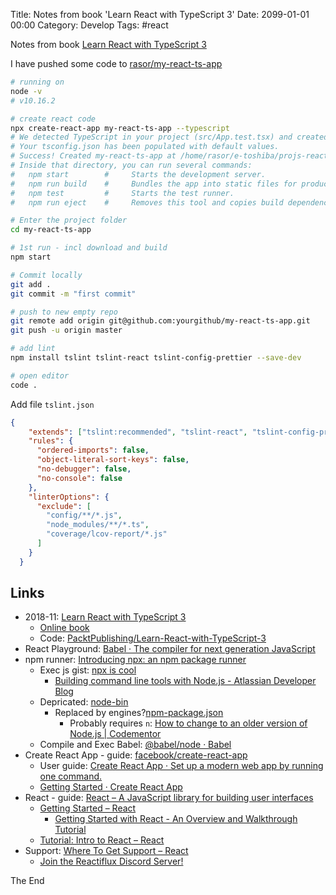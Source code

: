 Title: Notes from book 'Learn React with TypeScript 3'
Date: 2099-01-01 00:00
Category: Develop
Tags: #react

Notes from book [Learn React with TypeScript 3](https://www.packtpub.com/web-development/learn-react-typescript-3)  


I have pushed some code to [rasor/my-react-ts-app](https://github.com/rasor/my-react-ts-app)


```bash
# running on
node -v
# v10.16.2

# create react code
npx create-react-app my-react-ts-app --typescript
# We detected TypeScript in your project (src/App.test.tsx) and created a tsconfig.json file for you.
# Your tsconfig.json has been populated with default values.
# Success! Created my-react-ts-app at /home/rasor/e-toshiba/projs-react/my-react-ts-app
# Inside that directory, you can run several commands:
#   npm start        #     Starts the development server.
#   npm run build    #     Bundles the app into static files for production.
#   npm test         #     Starts the test runner.
#   npm run eject    #     Removes this tool and copies build dependencies, configuration files and scripts into the app directory. If you do this, you can’t go back!

# Enter the project folder
cd my-react-ts-app

# 1st run - incl download and build
npm start

# Commit locally
git add .
git commit -m "first commit"

# push to new empty repo
git remote add origin git@github.com:yourgithub/my-react-ts-app.git
git push -u origin master

# add lint
npm install tslint tslint-react tslint-config-prettier --save-dev

# open editor
code .
```

Add file `tslint.json`

```json
{
    "extends": ["tslint:recommended", "tslint-react", "tslint-config-prettier"],
    "rules": {
      "ordered-imports": false,
      "object-literal-sort-keys": false,
      "no-debugger": false,
      "no-console": false
    },
    "linterOptions": {
      "exclude": [
        "config/**/*.js",
        "node_modules/**/*.ts",
        "coverage/lcov-report/*.js"
      ]
    }
  }
```


## Links

* 2018-11: [Learn React with TypeScript 3](https://www.packtpub.com/web-development/learn-react-typescript-3)
    * [Online book](https://subscription.packtpub.com/book/web_development/9781789610253)
    * Code: [PacktPublishing/Learn-React-with-TypeScript-3](https://github.com/PacktPublishing/Learn-React-with-TypeScript-3)
* React Playground: [Babel · The compiler for next generation JavaScript](https://babeljs.io/repl)
* npm runner: [Introducing npx: an npm package runner](https://blog.npmjs.org/post/162869356040/introducing-npx-an-npm-package-runner)
    * Exec js gist: [npx is cool](https://gist.github.com/zkat/4bc19503fe9e9309e2bfaa2c58074d32)
        * [Building command line tools with Node.js - Atlassian Developer Blog](https://blog.developer.atlassian.com/scripting-with-node/)
    * Depricated: [node-bin](https://www.npmjs.com/package/node-bin)
        * Replaced by engines?[npm-package.json](https://docs.npmjs.com/files/package.json#engines)
            * Probably requires `n`: [How to change to an older version of Node.js | Codementor](https://www.codementor.io/victor-nizeyimana/how-to-change-to-an-older-version-of-node-js-ofs3xt53n)
    * Compile and Exec Babel: [@babel/node · Babel](https://babeljs.io/docs/en/babel-node)
* Create React App - guide: [facebook/create-react-app](https://github.com/facebook/create-react-app)
    * User guide: [Create React App · Set up a modern web app by running one command.](https://create-react-app.dev/)
    * [Getting Started · Create React App](https://create-react-app.dev/docs/getting-started)
* React - guide: [React – A JavaScript library for building user interfaces](https://reactjs.org/)
    * [Getting Started – React](https://reactjs.org/docs/getting-started.html)
        * [Getting Started with React - An Overview and Walkthrough Tutorial](https://www.taniarascia.com/getting-started-with-react/)
    * [Tutorial: Intro to React – React](https://reactjs.org/tutorial/tutorial.html)
* Support: [Where To Get Support – React](https://reactjs.org/community/support.html)
    * [Join the Reactiflux Discord Server!](https://discordapp.com/invite/0ZcbPKXt5bZjGY5n)


The End